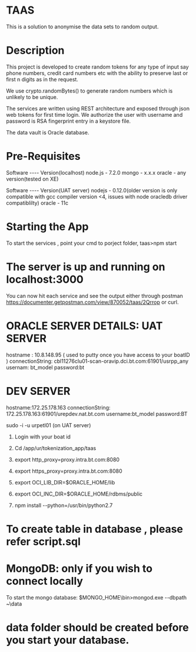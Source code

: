 # TAAS
This is a solution to anonymise the data sets to random output.

# Description
This project is developed to create random tokens for any type of input say phone numbers, credit card numbers etc with the ability 
to preserve last or first n digits as in the request.

We use crypto.randomBytes() to generate random numbers which is unlikely to be unique.

The services are written using REST architecture and exposed through json web tokens for first time login. We authorize the user with username
and password is RSA fingerprint entry in a keystore file.

The data vault is Oracle database.

# Pre-Requisites
Software ---- Version(localhost)
 node.js - 7.2.0 
 mongo - x.x.x
 oracle - any version(tested on XE)

Software ---- Version(UAT server)
nodejs - 0.12.0(older version is only compatible with gcc compiler version <4, issues with node oracledb driver compatiblilty)
oracle - 11c


# Starting the App
To start the services , point your cmd to porject folder,
taas>npm start

# The server is up and running on localhost:3000
You can now hit each service and see the output either through postman https://documenter.getpostman.com/view/870052/taas/2Qrrop
or curl.

# ORACLE SERVER DETAILS: UAT SERVER 
hostname : 10.8.148.95 ( used to putty once you have access to your boatID )
connectionString: cbl11276clu01-scan-oravip.dci.bt.com:61901/usrpp_any
usernam: bt_model
password:bt

# DEV SERVER
hostname:172.25.178.163
connectionString: 172.25.178.163:61901/urepdev.nat.bt.com
username:bt_model
password:BT

sudo -i -u urpetl01 (on UAT server)

1.	Login with your boat id
2.	Cd /app/ur/tokenization_app/taas
3.	export http_proxy=proxy.intra.bt.com:8080  
4.	export https_proxy=proxy.intra.bt.com:8080 

5.	export OCI_LIB_DIR=$ORACLE_HOME/lib
6.	export OCI_INC_DIR=$ORACLE_HOME/rdbms/public

7.	npm install --python=/usr/bin/python2.7 

# To create table in database , please refer script.sql


# MongoDB: only if you wish to connect locally
To start the mongo database:
$MONGO_HOME\bin>mongod.exe --dbpath ~\data
# data folder should be created before you start your database.
